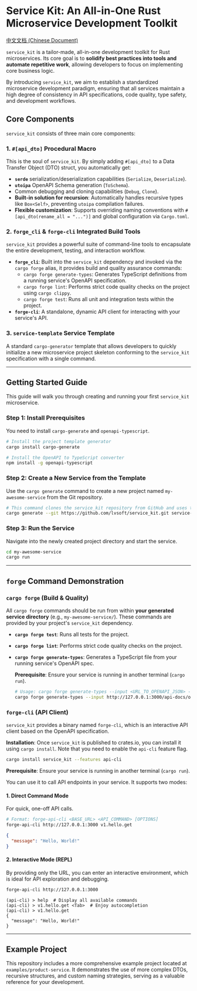 # Service Kit: An All-in-One Rust Microservice Development Toolkit

[中文文档 (Chinese Document)](README.cn.md)

`service_kit` is a tailor-made, all-in-one development toolkit for Rust microservices. Its core goal is to **solidify best practices into tools and automate repetitive work**, allowing developers to focus on implementing core business logic.

By introducing `service_kit`, we aim to establish a standardized microservice development paradigm, ensuring that all services maintain a high degree of consistency in API specifications, code quality, type safety, and development workflows.

## Core Components

`service_kit` consists of three main core components:

### 1. `#[api_dto]` Procedural Macro

This is the soul of `service_kit`. By simply adding `#[api_dto]` to a Data Transfer Object (DTO) struct, you automatically get:

-   **`serde`** serialization/deserialization capabilities (`Serialize`, `Deserialize`).
-   **`utoipa`** OpenAPI Schema generation (`ToSchema`).
-   Common debugging and cloning capabilities (`Debug`, `Clone`).
-   **Built-in solution for recursion**: Automatically handles recursive types like `Box<Self>`, preventing `utoipa` compilation failures.
-   **Flexible customization**: Supports overriding naming conventions with `#[api_dto(rename_all = "...")]` and global configuration via `Cargo.toml`.

### 2. `forge_cli` & `forge-cli` Integrated Build Tools

`service_kit` provides a powerful suite of command-line tools to encapsulate the entire development, testing, and interaction workflow.
   
-   **`forge_cli`**: Built into the `service_kit` dependency and invoked via the `cargo forge` alias, it provides build and quality assurance commands:
    -   `cargo forge generate-types`: Generates TypeScript definitions from a running service's OpenAPI specification.
    -   `cargo forge lint`: Performs strict code quality checks on the project using `cargo clippy`.
    -   `cargo forge test`: Runs all unit and integration tests within the project.
-   **`forge-cli`**: A standalone, dynamic API client for interacting with your service's API.
   
### 3. `service-template` Service Template
   
A standard `cargo-generator` template that allows developers to quickly initialize a new microservice project skeleton conforming to the `service_kit` specification with a single command.
   
---
   
## Getting Started Guide
   
This guide will walk you through creating and running your first `service_kit` microservice.
   
### Step 1: Install Prerequisites
   
You need to install `cargo-generate` and `openapi-typescript`.
   
```bash
# Install the project template generator
cargo install cargo-generate

# Install the OpenAPI to TypeScript converter
npm install -g openapi-typescript
```
   
### Step 2: Create a New Service from the Template
   
Use the `cargo generate` command to create a new project named `my-awesome-service` from the Git repository.
   
```bash
# This command clones the service_kit repository from GitHub and uses the service-template directory as the template
cargo generate --git https://github.com/lvsoft/service_kit.git service-template --name my-awesome-service
```
   
### Step 3: Run the Service
   
Navigate into the newly created project directory and start the service.
   
```bash
cd my-awesome-service
cargo run
```
   
---
   
## `forge` Command Demonstration
   
### `cargo forge` (Build & Quality)
   
All `cargo forge` commands should be run from within **your generated service directory** (e.g., `my-awesome-service/`). These commands are provided by your project's `service_kit` dependency.
   
-   **`cargo forge test`**: Runs all tests for the project.
-   **`cargo forge lint`**: Performs strict code quality checks on the project.
-   **`cargo forge generate-types`**: Generates a TypeScript file from your running service's OpenAPI spec.
    
    **Prerequisite**: Ensure your service is running in another terminal (`cargo run`).
    
    ```bash
    # Usage: cargo forge generate-types --input <URL_TO_OPENAPI_JSON> --output <PATH_TO_TS_FILE>
    cargo forge generate-types --input http://127.0.0.1:3000/api-docs/openapi.json --output src/frontend/types/api.ts
    ```

### `forge-cli` (API Client)

`service_kit` provides a binary named `forge-cli`, which is an interactive API client based on the OpenAPI specification.

**Installation**:
Once `service_kit` is published to crates.io, you can install it using `cargo install`. Note that you need to enable the `api-cli` feature flag.

```bash
cargo install service_kit --features api-cli
```

**Prerequisite**: Ensure your service is running in another terminal (`cargo run`).

You can use it to call API endpoints in your service. It supports two modes:

#### 1. Direct Command Mode

For quick, one-off API calls.

```sh
# Format: forge-api-cli <BASE_URL> <API_COMMAND> [OPTIONS]
forge-api-cli http://127.0.0.1:3000 v1.hello.get
```
```json
{
  "message": "Hello, World!"
}
```

#### 2. Interactive Mode (REPL)

By providing only the URL, you can enter an interactive environment, which is ideal for API exploration and debugging.

```sh
forge-api-cli http://127.0.0.1:3000
```
```
(api-cli) > help  # Display all available commands
(api-cli) > v1.hello.get <Tab>  # Enjoy autocompletion
(api-cli) > v1.hello.get
{
  "message": "Hello, World!"
}
```

---

## Example Project

This repository includes a more comprehensive example project located at `examples/product-service`. It demonstrates the use of more complex DTOs, recursive structures, and custom naming strategies, serving as a valuable reference for your development.
